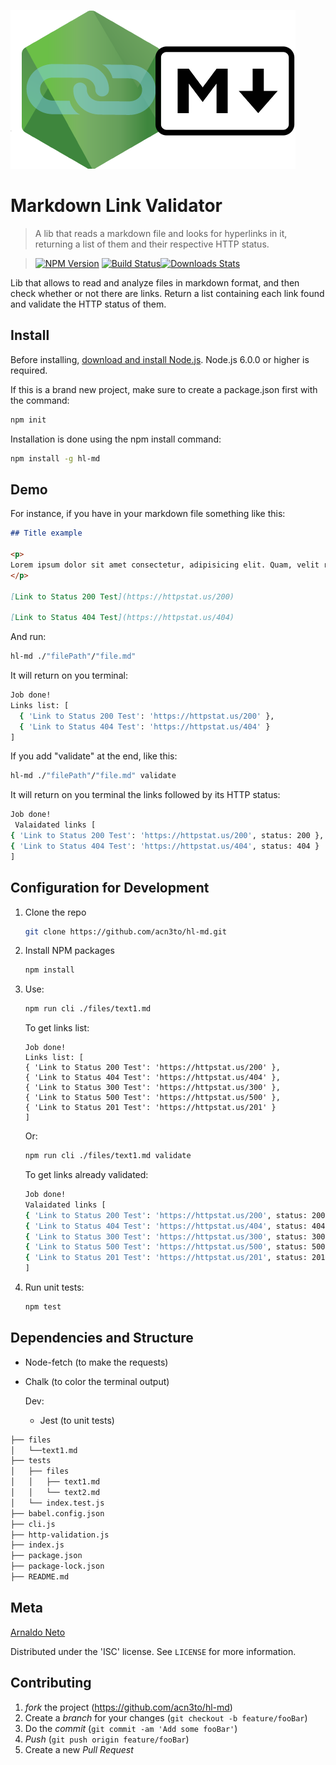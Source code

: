 ![Logo]

# Markdown Link Validator

> A lib that reads a markdown file and looks for hyperlinks in it, returning a list of them and their respective HTTP status.

> [![NPM Version][npm-image]][npm-url] [![Build Status][travis-image]][travis-url][![Downloads Stats][npm-downloads]][npm-url]

Lib that allows to read and analyze files in markdown format, and then check whether or not there are links. Return a list containing each link found and validate the HTTP status of them.

## Install

Before installing, <a href="https://nodejs.org/en/download/">download and install Node.js</a>. Node.js 6.0.0 or higher is required.

If this is a brand new project, make sure to create a package.json first with the command:

```sh
npm init
```

Installation is done using the npm install command:

```sh
npm install -g hl-md
```

## Demo

For instance, if you have in your markdown file something like this:

```markdown
## Title example

<p>
Lorem ipsum dolor sit amet consectetur, adipisicing elit. Quam, velit reiciendis? Repellendus corrupti perspiciatis libero, fuga officia mollitia cupiditate in quia ipsa accusantium dicta quo perferendis doloremque, voluptatum enim ipsum?
</p>

[Link to Status 200 Test](https://httpstat.us/200)

[Link to Status 404 Test](https://httpstat.us/404)
```

And run:

```sh
hl-md ./"filePath"/"file.md"
```

It will return on you terminal:

```sh
Job done!
Links list: [
  { 'Link to Status 200 Test': 'https://httpstat.us/200' },
  { 'Link to Status 404 Test': 'https://httpstat.us/404' }
]
```

If you add "validate" at the end, like this:

```sh
hl-md ./"filePath"/"file.md" validate
```

It will return on you terminal the links followed by its HTTP status:

```sh
Job done!
 Valaidated links [
{ 'Link to Status 200 Test': 'https://httpstat.us/200', status: 200 },
{ 'Link to Status 404 Test': 'https://httpstat.us/404', status: 404 }
]
```

## Configuration for Development

1. Clone the repo
   ```sh
   git clone https://github.com/acn3to/hl-md.git
   ```
2. Install NPM packages
   ```sh
   npm install
   ```
3. Use:

   ```sh
   npm run cli ./files/text1.md
   ```

   To get links list:

   ```sr
   Job done!
   Links list: [
   { 'Link to Status 200 Test': 'https://httpstat.us/200' },
   { 'Link to Status 404 Test': 'https://httpstat.us/404' },
   { 'Link to Status 300 Test': 'https://httpstat.us/300' },
   { 'Link to Status 500 Test': 'https://httpstat.us/500' },
   { 'Link to Status 201 Test': 'https://httpstat.us/201' }
   ]
   ```

   Or:

   ```sh
   npm run cli ./files/text1.md validate
   ```

   To get links already validated:

   ```sh
   Job done!
   Valaidated links [
   { 'Link to Status 200 Test': 'https://httpstat.us/200', status: 200 },
   { 'Link to Status 404 Test': 'https://httpstat.us/404', status: 404 },
   { 'Link to Status 300 Test': 'https://httpstat.us/300', status: 300 },
   { 'Link to Status 500 Test': 'https://httpstat.us/500', status: 500 },
   { 'Link to Status 201 Test': 'https://httpstat.us/201', status: 201 }
   ]
   ```

4. Run unit tests:
   ```sh
   npm test
   ```

## Dependencies and Structure

- Node-fetch (to make the requests)

- Chalk (to color the terminal output)

  Dev:

  - Jest (to unit tests)

```sh
├── files
│   └──text1.md
├── tests
│   ├── files
│   │   ├── text1.md
│   │   └── text2.md
│   └── index.test.js
├── babel.config.json
├── cli.js
├── http-validation.js
├── index.js
├── package.json
├── package-lock.json
├── README.md
```

## Meta

[Arnaldo Neto](https://github.com/acn3to)

Distributed under the 'ISC' license. See `LICENSE` for more information.

## Contributing

1. _fork_ the project (<https://github.com/acn3to/hl-md>)
2. Create a _branch_ for your changes (`git checkout -b feature/fooBar`)
3. Do the _commit_ (`git commit -am 'Add some fooBar'`)
4. _Push_ (`git push origin feature/fooBar`)
5. Create a new _Pull Request_

[npm-image]: https://img.shields.io/npm/v/hl-md-metrics.svg?style=flat-square
[npm-url]: https://npmjs.org/package/hl-md-metrics
[npm-downloads]: https://img.shields.io/npm/dm/hl-md-metrics.svg?style=flat-square
[travis-image]: https://img.shields.io/travis/dbader/node-hl-md-metrics/master.svg?style=flat-square
[travis-url]: https://travis-ci.org/dbader/node-hl-md-metrics
[logo]: files/logo.png
